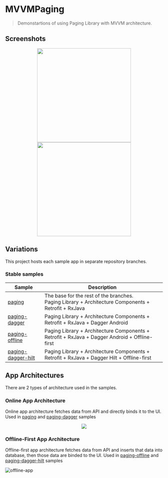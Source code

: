 # MVVMPaging
> Demonstartions of using Paging Library with MVVM architecture.

## Screenshots

<p align="middle">
  <img width="300" src="https://github.com/SpiralDevelopment/MVVMPaging/blob/paging-dagger-hilt/screenshots/sc1.jpg">
  <img width="300" src="https://github.com/SpiralDevelopment/MVVMPaging/blob/paging-dagger-hilt/screenshots/sc2.jpg">
</p>

## Variations

This project hosts each sample app in separate repository branches.

### Stable samples

|     Sample     | Description |
| ------------- | ------------- |
| [paging](https://github.com/DataSmoother/MVVMPaging/tree/paging) | The base for the rest of the branches. <br/>Paging Library + Architecture Components + Retrofit + RxJava |
| [paging-dagger](https://github.com/SpiralDevelopment/MVVMPaging/tree/paging-dagger) | Paging Library + Architecture Components + Retrofit + RxJava + Dagger Android |
| [paging-offline](https://github.com/SpiralDevelopment/MVVMPaging/tree/paging-offline) | Paging Library + Architecture Components + Retrofit + RxJava + Dagger Android + Offline-first|
| [paging-dagger-hilt](https://github.com/SpiralDevelopment/MVVMPaging/tree/paging-dagger-hilt) | Paging Library + Architecture Components + Retrofit + RxJava + Dagger Hilt + Offline-first|

## App Architectures

There are 2 types of architecture used in the samples. 

### Online App Architecture

Online app architecture fetches data from API and directly binds it to the UI. Used in [paging](https://github.com/DataSmoother/MVVMPaging/tree/paging) and [paging-dagger](https://github.com/SpiralDevelopment/MVVMPaging/tree/paging-dagger) samples

<p align="center">
  <img src="https://github.com/SpiralDevelopment/MVVMPaging/blob/paging-dagger-hilt/online_app_diagram.png">
</p>


### Offline-First App Architecture

Offline-first app architecture fetches data from API and inserts that data into database, then those data are binded to the UI. Used in [paging-offline](https://github.com/DataSmoother/MVVMPaging/tree/paging-offline) and [paging-dagger-hilt](https://github.com/SpiralDevelopment/MVVMPaging/tree/paging-dagger-hilt) samples

![offline-app](https://github.com/SpiralDevelopment/MVVMPaging/blob/paging-dagger-hilt/offline_app_diagram.png)
